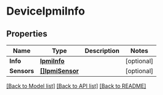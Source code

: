# DeviceIpmiInfo

## Properties

Name | Type | Description | Notes
------------ | ------------- | ------------- | -------------
**Info** | [**IpmiInfo**](IPMIInfo.md) |  | [optional] 
**Sensors** | [**[]IpmiSensor**](IPMISensor.md) |  | [optional] 

[[Back to Model list]](../README.md#documentation-for-models) [[Back to API list]](../README.md#documentation-for-api-endpoints) [[Back to README]](../README.md)


